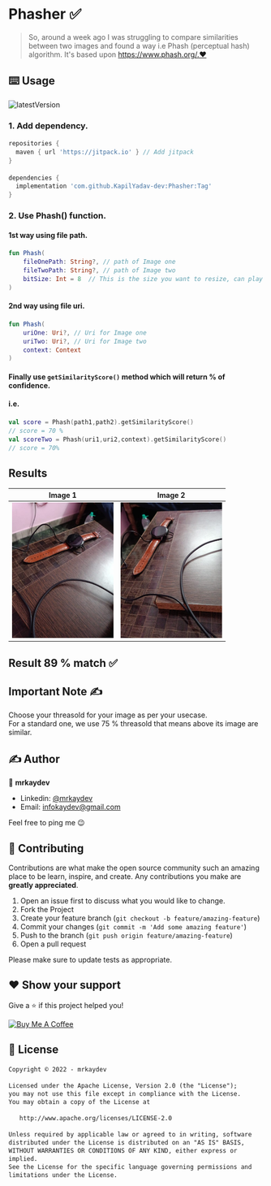 # Phasher ✅

> So, around a week ago I was struggling to compare similarities between two images and found a way i.e Phash (perceptual hash) algorithm. It's based upon https://www.phash.org/.❤️

## ⌨️ Usage

![latestVersion](https://img.shields.io/github/v/release/KapilYadav-dev/Phasher)

### 1. Add dependency.
```groovy
repositories {
  maven { url 'https://jitpack.io' } // Add jitpack
}

dependencies {
  implementation 'com.github.KapilYadav-dev:Phasher:Tag'
}

```

### 2. Use Phash() function.
#### 1st way using file path.
```kotlin
fun Phash(
    fileOnePath: String?, // path of Image one 
    fileTwoPath: String?, // path of Image two
    bitSize: Int = 8  // This is the size you want to resize, can play with it for more accuracy and its best with the value 8
)
```
#### 2nd way using file uri.
```kotlin
fun Phash(
    uriOne: Uri?, // Uri for Image one
    uriTwo: Uri?, // Uri for Image two
    context: Context
)
```
#### Finally use ```getSimilarityScore()``` method which will return % of confidence.
#### i.e.
```kotlin
val score = Phash(path1,path2).getSimilarityScore()
// score = 70 %
val scoreTwo = Phash(uri1,uri2,context).getSimilarityScore()
// score = 70%
```

## Results
| Image 1 | Image 2 |
| :---: | :---: |
| <img src="/img1.jpeg" width="200"/> | <img src="/img2.jpeg" width="200" /> |
## Result 89 % match ✅

## Important Note ✍️
Choose your threasold for your image as per your usecase. <br>
For a standard one, we use 75 % threasold that means above its image are similar.
## ✍️ Author

👤 **mrkaydev**

* Linkedin: <a href="https://www.linkedin.com/in/mrkaydev/" target="_blank">@mrkaydev</a>
* Email: infokaydev@gmail.com

Feel free to ping me 😉

## 🤝 Contributing

Contributions are what make the open source community such an amazing place to be learn, inspire, and create. Any
contributions you make are **greatly appreciated**.

1. Open an issue first to discuss what you would like to change.
1. Fork the Project
1. Create your feature branch (`git checkout -b feature/amazing-feature`)
1. Commit your changes (`git commit -m 'Add some amazing feature'`)
1. Push to the branch (`git push origin feature/amazing-feature`)
1. Open a pull request

Please make sure to update tests as appropriate.

## ❤ Show your support

Give a ⭐️ if this project helped you!

<a href="https://www.buymeacoffee.com/mrkaydev" target="_blank">
    <img src="https://cdn.buymeacoffee.com/buttons/v2/default-yellow.png" alt="Buy Me A Coffee" width="160">
</a>


## 📝 License

```
Copyright © 2022 - mrkaydev

Licensed under the Apache License, Version 2.0 (the "License");
you may not use this file except in compliance with the License.
You may obtain a copy of the License at

   http://www.apache.org/licenses/LICENSE-2.0

Unless required by applicable law or agreed to in writing, software
distributed under the License is distributed on an "AS IS" BASIS,
WITHOUT WARRANTIES OR CONDITIONS OF ANY KIND, either express or implied.
See the License for the specific language governing permissions and
limitations under the License.
```
